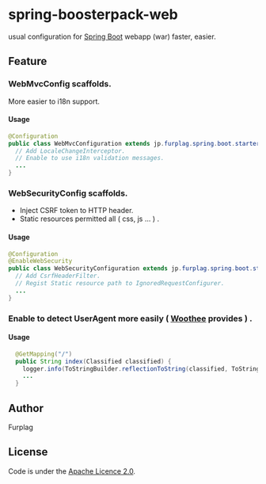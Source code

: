 # spring-boosterpack-web



usual configuration for [Spring Boot](https://github.com/spring-projects/spring-boot) webapp (war) faster, easier.

## Feature

### WebMvcConfig scaffolds.
More easier to i18n support.

#### Usage
```WebMvcConfiguration.java
@Configuration
public class WebMvcConfiguration extends jp.furplag.spring.boot.starter.webstarter.config.WebMvcConfigurerAdapter {
  // Add LocaleChangeInterceptor.
  // Enable to use i18n validation messages.
  ...
}
```

### WebSecurityConfig scaffolds.
* Inject CSRF token to HTTP header.
* Static resources permitted all ( css, js ... ) .

#### Usage
```WebSecurityConfiguration.java
@Configuration
@EnableWebSecurity
public class WebSecurityConfiguration extends jp.furplag.spring.boot.starter.webstarter.config.WebSecurityConfiguration {
  // Add CsrfHeaderFilter.
  // Regist Static resource path to IgnoredRequestConfigurer.
  ...
}
```

### Enable to detect UserAgent more easily ( [Woothee](https://github.com/woothee/woothee-java) provides ) .
#### Usage
```SomeController.java
  @GetMapping("/")
  public String index(Classified classified) {
    logger.info(ToStringBuilder.reflectionToString(classified, ToStringStyle.MULTI_LINE_STYLE));
    ...
  }
```

## Author
Furplag

## License
Code is under the [Apache Licence 2.0](LICENCE).
